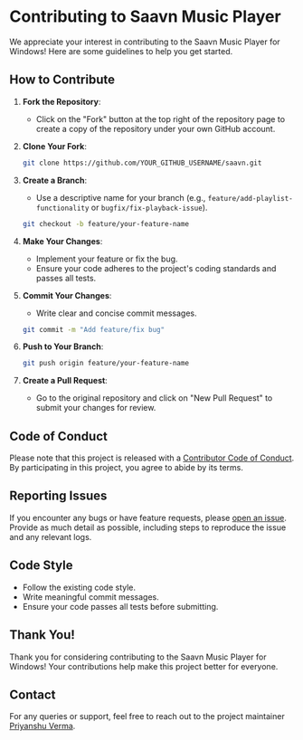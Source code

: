 # Contributing to Saavn Music Player

We appreciate your interest in contributing to the Saavn Music Player for Windows! Here are some guidelines to help you get started.

## How to Contribute

1. **Fork the Repository**:
   - Click on the "Fork" button at the top right of the repository page to create a copy of the repository under your own GitHub account.

2. **Clone Your Fork**:
   ```sh
   git clone https://github.com/YOUR_GITHUB_USERNAME/saavn.git
   ```

3. **Create a Branch**:
   - Use a descriptive name for your branch (e.g., `feature/add-playlist-functionality` or `bugfix/fix-playback-issue`).
   ```sh
   git checkout -b feature/your-feature-name
   ```

4. **Make Your Changes**:
   - Implement your feature or fix the bug.
   - Ensure your code adheres to the project's coding standards and passes all tests.

5. **Commit Your Changes**:
   - Write clear and concise commit messages.
   ```sh
   git commit -m "Add feature/fix bug"
   ```

6. **Push to Your Branch**:
   ```sh
   git push origin feature/your-feature-name
   ```

7. **Create a Pull Request**:
   - Go to the original repository and click on "New Pull Request" to submit your changes for review.

## Code of Conduct

Please note that this project is released with a [Contributor Code of Conduct](CODE_OF_CONDUCT.md). By participating in this project, you agree to abide by its terms.

## Reporting Issues

If you encounter any bugs or have feature requests, please [open an issue](https://github.com/priyanshuverma-dev/saavn/issues). Provide as much detail as possible, including steps to reproduce the issue and any relevant logs.

## Code Style

- Follow the existing code style.
- Write meaningful commit messages.
- Ensure your code passes all tests before submitting.

## Thank You!

Thank you for considering contributing to the Saavn Music Player for Windows! Your contributions help make this project better for everyone.

## Contact

For any queries or support, feel free to reach out to the project maintainer [Priyanshu Verma](https://github.com/priyanshuverma-dev).

